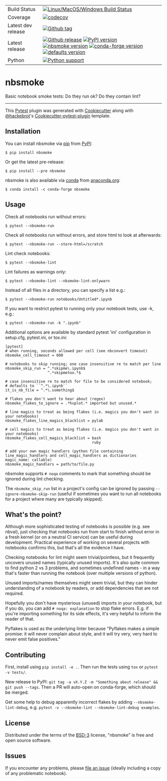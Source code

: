 
|    |    |
| --- | --- |
| Build Status | [![Linux/MacOS/Windows Build Status](https://github.com/pyviz-dev/nbsmoke/workflows/tests/badge.svg)](https://github.com/pyviz-dev/nbsmoke/actions/workflows/tests.yaml)
| Coverage | [![codecov](https://codecov.io/gh/pyviz-dev/nbsmoke/branch/master/graph/badge.svg)](https://codecov.io/gh/pyviz-dev/nbsmoke) ||
| Latest dev release | [![Github tag](https://img.shields.io/github/v/tag/pyviz-dev/nbsmoke.svg?label=tag&colorB=11ccbb)](https://github.com/pyviz-dev/nbsmoke/tags)  |
| Latest release | [![Github release](https://img.shields.io/github/release/pyviz-dev/nbsmoke.svg?label=tag&colorB=11ccbb)](https://github.com/pyviz-dev/nbsmoke/releases) [![PyPI version](https://img.shields.io/pypi/v/nbsmoke.svg?colorB=cc77dd)](https://pypi.python.org/pypi/nbsmoke) [![nbsmoke version](https://img.shields.io/conda/v/pyviz/nbsmoke.svg?colorB=4488ff&style=flat)](https://anaconda.org/pyviz/nbsmoke) [![conda-forge version](https://img.shields.io/conda/v/conda-forge/nbsmoke.svg?label=conda%7Cconda-forge&colorB=4488ff)](https://anaconda.org/conda-forge/nbsmoke) [![defaults version](https://img.shields.io/conda/v/anaconda/nbsmoke.svg?label=conda%7Cdefaults&style=flat&colorB=4488ff)](https://anaconda.org/anaconda/nbsmoke) |
| Python | [![Python support](https://img.shields.io/pypi/pyversions/nbsmoke.svg)](https://pypi.org/project/nbsmoke/)

nbsmoke
=======

Basic notebook smoke tests: Do they run ok? Do they contain lint?

* * * * *

This [Pytest](https://github.com/pytest-dev/pytest) plugin was generated
with [Cookiecutter](https://github.com/audreyr/cookiecutter) along with
[@hackebrot](https://github.com/hackebrot)'s
[Cookiecutter-pytest-plugin](https://github.com/pytest-dev/cookiecutter-pytest-plugin)
template.

Installation
------------

You can install nbsmoke via [pip](https://pypi.python.org/pypi/pip/)
from [PyPI](https://pypi.python.org/pypi):

    $ pip install nbsmoke

Or get the latest pre-release:

    $ pip install --pre nbsmoke

nbsmoke is also available via [conda](https://conda.io/) from
[anaconda.org](https://anaconda.org/):

    $ conda install -c conda-forge nbsmoke

Usage
-----

Check all notebooks run without errors:

    $ pytest --nbsmoke-run

Check all notebooks run without errors, and store html to look at
afterwards:

    $ pytest --nbsmoke-run --store-html=/scratch

Lint check notebooks:

    $ pytest --nbsmoke-lint

Lint failures as warnings only:

    $ pytest --nbsmoke-lint --nbsmoke-lint-onlywarn

Instead of all files in a directory, you can specify a list e.g.:

    $ pytest --nbsmoke-run notebooks/Untitled*.ipynb

If you want to restrict pytest to running only your notebook tests, use
-k, e.g.:

    $ pytest --nbsmoke-run -k ".ipynb"

Additional options are available by standard pytest 'ini' configuration
in setup.cfg, pytest.ini, or tox.ini:

    [pytest]
    # when running, seconds allowed per cell (see nbconvert timeout)
    nbsmoke_cell_timeout = 600

    # notebooks to skip running; one case insensitive re to match per line
    nbsmoke_skip_run = ^.*skipme\.ipynb$
                       ^.*skipmetoo.*$

    # case insensitive re to match for file to be considered notebook;
    # defaults to ``^.*\.ipynb``
    it_is_nb_file = ^.*\.something$

    # flakes you don't want to hear about (regex)
    nbsmoke_flakes_to_ignore = .*hvplot.* imported but unused.*

    # line magics to treat as being flakes (i.e. magics you don't want in your notebooks)
    nbsmoke_flakes_line_magics_blacklist = pylab

    # cell magics to treat as being flakes (i.e. magics you don't want in your notebooks)
    nbsmoke_flakes_cell_magics_blacklist = bash
                                           ruby

    # add your own magic handlers (python file containing line_magic_handlers and cell_magic_handlers as dictionaries magic_name: callable)
    nbsmoke_magic_handlers = path/to/file.py

nbsmoke supports `# noqa` comments to mark that something should be
ignored during lint checking.

The `nbsmoke_skip_run` list in a project's config can be ignored by
passing `--ignore-nbsmoke-skip-run` (useful if sometimes you want to run
all notebooks for a project where many are typically skipped).

What's the point?
-----------------

Although more sophisticated testing of notebooks is possible (e.g. see
nbval), just checking that notebooks run from start to finish without
error in a fresh kernel (or on a neutral CI service) can be useful
during development. Practical experience of working on several projects
with notebooks confirms this, but that's all the evidence I have.

Checking notebooks for lint might seem trivial/pointless, but it
frequently uncovers unused names (typically unused imports). It's also
quite common to find python 2 vs 3 problems, and sometimes undefined
names - in a way that's faster than running the notebook (over multiple
versions of python).

Unused imports/names themselves might seem trivial, but they can hinder
understanding of a notebook by readers, or add dependencies that are not
required.

Hopefully you don't have mysterious (unused) imports in your notebook,
but if you do, you can add `# noqa: explanation` to stop flake errors.
E.g. if you're importing something for its side effects, it's very
helpful to inform the reader of that.

Pyflakes is used as the underlying linter because "Pyflakes makes a
simple promise: it will never complain about style, and it will try
very, very hard to never emit false positives."

Contributing
------------

First, install using `pip install -e .`. Then run the tests using `tox`
or `pytest -v tests/`.

New release to PyPI:
`git tag -a vX.Y.Z -m "Something about release" && git push --tags`.
Then a PR will auto-open on conda-forge, which should be merged.

Get some help to debug apparently incorrect flakes by adding
`--nbsmoke-lint-debug`, e.g.
`pytest -v --nbsmoke-lint --nbsmoke-lint-debug examples`.

License
-------

Distributed under the terms of the
[BSD-3](http://opensource.org/licenses/BSD-3-Clause) license, "nbsmoke"
is free and open source software.

Issues
------

If you encounter any problems, please [file an
issue](https://github.com/pyviz/nbsmoke/issues) (ideally including a
copy of any problematic notebook).
